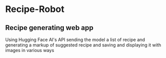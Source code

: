 # Recipe-Robot
## Recipe generating web app
Using Hugging Face AI's API sending the model a list of recipe and generating a markup of suggested recipe and saving and displaying it with images in various ways 
